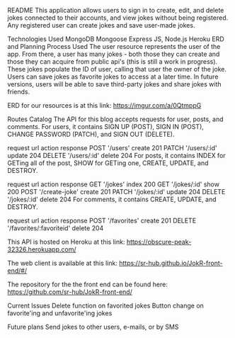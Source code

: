 README
This application allows users to sign in to create, edit, and delete jokes connected to their accounts, and view jokes without being registered. Any registered user can create jokes and save user-made jokes.

Technologies Used
MongoDB
Mongoose
Express
JS, Node.js
Heroku
ERD and Planning Process Used
The user resource represents the user of the app. From there, a user has many jokes - both those they can create and those they can acquire from public api's (this is still a work in progress). These jokes populate the ID of user, calling that user the owner of the joke. Users can save jokes as favorite jokes to access at a later time. In future versions, users will be able to save third-party jokes and share jokes with friends.

ERD for our resources is at this link: https://imgur.com/a/0QtmppG

Routes Catalog
The API for this blog accepts requests for user, posts, and comments. For users, it contains SIGN UP (POST), SIGN IN (POST), CHANGE PASSWORD (PATCH), and SIGN OUT (DELETE).

request	url	action	response
POST	'/users'	create	201
PATCH	'/users/:id'	update	204
DELETE	'/users/:id'	delete	204
For posts, it contains INDEX for GETing all of the post, SHOW for GETing one, CREATE, UPDATE, and DESTROY.

request	url	action	response
GET	'/jokes'	index	200
GET	'/jokes/:id'	show	200
POST	'/create-joke'	create	201
PATCH	'/jokes/:id'	update	204
DELETE	'/jokes/:id'	delete	204
For comments, it contains CREATE, UPDATE, and DESTROY.

request	url	action	response
POST	'/favorites'	create	201
DELETE	'/favorites/:favoriteid'	delete	204

This API is hosted on Heroku at this link: https://obscure-peak-32326.herokuapp.com/

The web client is available at this link: https://sr-hub.github.io/JokR-front-end/#/

The repository for the the front end can be found here: https://github.com/sr-hub/JokR-front-end/

Current Issues
Delete function on favorited jokes
Button change on favorite'ing and unfavorite'ing jokes

Future plans
Send jokes to other users, e-mails, or by SMS
